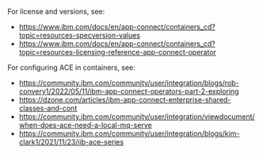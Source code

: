 For license and versions, see:

* https://www.ibm.com/docs/en/app-connect/containers_cd?topic=resources-specversion-values
* https://www.ibm.com/docs/en/app-connect/containers_cd?topic=resources-licensing-reference-app-connect-operator

For configuring ACE in containers, see:

* https://community.ibm.com/community/user/integration/blogs/rob-convery1/2022/05/11/ibm-app-connect-operators-part-2-exploring
* https://dzone.com/articles/ibm-app-connect-enterprise-shared-classes-and-cont
* https://community.ibm.com/community/user/integration/viewdocument/when-does-ace-need-a-local-mq-serve
* https://community.ibm.com/community/user/integration/blogs/kim-clark1/2021/11/23/iib-ace-series
